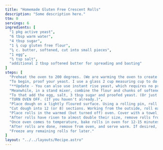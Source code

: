 ```yaml
---
title: "Homemade Gluten Free Crescent Rolls"
description: "Some description here."
ttm: 0
servings: 6
ingredients: [
  "1 pkg active yeast",
  "6 tbsp warm water",
  "4 tbsp sugar",
  "1 ¾ cup gluten free flour",
  "¼ c. butter, softened, cut into small pieces",
  "1 egg",
  "½ tsp salt",
  "additional 2 tbsp softened butter for spreading and basting"
]
steps: [
  "Preheat the oven to 200 degrees. (We are warming the oven to create an environment for proofing the dough. You will turn it off prior to putting the dough ball in the oven. Turn it off once it reaches 200 degrees)",
  "To begin, proof your yeast. I use a glass 2 cup measuring cup to do this. Mix the yeast and 1 tbsp sugar together. To that, add your warm water and allow to proof for 5-10 minutes. It should easily double in size, if not more.",
  "**Update - You can also use instant rise yeast, which requires no proofing. Simply add the dry yeast to the blend of flour and sugar. Add warm water to the dough as the recipe calls for.",
  "Meanwhile, in a stand mixer, combine the flour and chunks of softened butter. Using the paddle attachment, mix the flour and butter together. Do so until it all the butter is incorporated without large chunks.",
  "To that add the egg, salt, 3 tbsp sugar and proofed yeast. (Or just warm water, if you used rapid rise yeast.) Turn stand mixer on low, and allow to run until all ingredients are mixed together and a dough forms.",
  "TURN OVEN OFF. (If you haven't already.)",
  "Place dough on a lightly floured surface. Using a rolling pin, roll into a 12 inch circle. Gently spread approximately 2 tbsp softened butter on top of dough.",
  "Cut dough into 12 (or 8) sections. Working from the outside, roll each individual triangle towards the center to create your crescent. Place on a parchment paper lined cookie sheet, and repeat with remaining dough.",
  "Place rolls in the warmed (but turned off) oven. Cover with a towel, and allow to rise for 30-45 minutes.",
  "After rolls have risen to almost double their size, remove rolls from oven, and preheat oven to 350 degrees. While oven is heating, brush each roll with a thin coat of butter to prevent over browning while baking. Oil can also be used.",
  "Once oven comes to temperature, bake rolls in oven for 12-15 minutes. I always rotate my pans halfway through the baking cycle.",
  "After rolls are done, remove from oven, and serve warm. If desired, brush with any remaining melted butter.",
  "Freeze any remaining rolls for later."
]
layout: "../../layouts/Recipe.astro"
---
```

